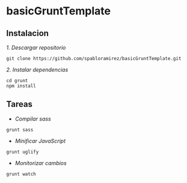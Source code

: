 # basicGruntTemplate

## Instalacion
_1. Descargar repositorio_

```
git clone https://github.com/spabloramirez/basicGruntTemplate.git 
```

_2. Instalar dependencias_

```
cd grunt
npm install 
```

## Tareas
- _Compilar sass_

```
grunt sass 
```
- _Minificar JavaScript_

```
grunt uglify 
```
- _Monitorizar cambios_

```
grunt watch
```